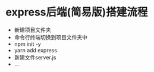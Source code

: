 # express后端(简易版)搭建流程

- 新建项目文件夹
- 命令行终端切换到项目文件夹中
- npm init -y
- yarn add express
- 新建文件server.js
- ...
